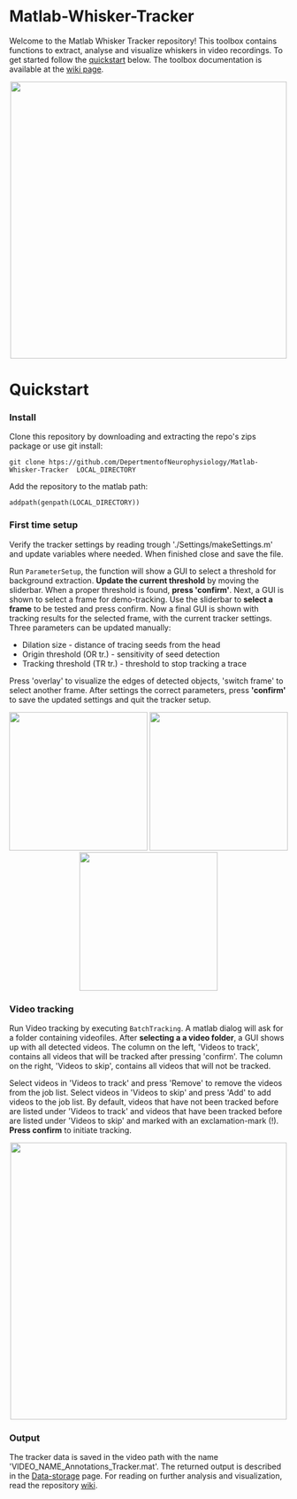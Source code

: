 # Matlab-Whisker-Tracker
Welcome to the Matlab Whisker Tracker repository! This toolbox contains functions to extract, analyse and visualize whiskers in video recordings. To get started follow the [quickstart](#quickstart) below. The toolbox documentation is available at the [wiki page](https://github.com/DepartmentofNeurophysiology/Matlab-Whisker-Tracker/wiki).

<p align="center">
   <img  src="https://github.com/DepartmentofNeurophysiology/Matlab-Whisker-Tracker/wiki/Gifs/README.gif"
      width=500/> 
</p> 
 
 
 # Quickstart
 ### Install
 Clone this repository by downloading and extracting the repo's zips package or use git install:
 
 `git clone htps://github.com/DepertmentofNeurophysiology/Matlab-Whisker-Tracker  LOCAL_DIRECTORY`
 
 Add the repository to the matlab path:
 
 `addpath(genpath(LOCAL_DIRECTORY))`
 
 ### First time setup
 Verify the tracker settings by reading trough './Settings/makeSettings.m' and update variables where needed. When finished close and save the file.
 
 Run `ParameterSetup`, the function will show a GUI to select a threshold for background extraction. **Update the current threshold** by moving the sliderbar. When a proper threshold is found, **press 'confirm'**. Next, a GUI is shown to select a frame for demo-tracking. Use the sliderbar to **select a frame** to be tested and press confirm. Now a final GUI is shown with tracking results for the selected frame, with the current tracker settings. Three parameters can be updated manually:
 
 * Dilation size - distance of tracing seeds from the head
 * Origin threshold (OR tr.) - sensitivity of seed detection
 * Tracking threshold (TR tr.) - threshold to stop tracking a trace
 
 Press 'overlay' to visualize the edges of detected objects, 'switch frame' to select another frame. After settings the correct parameters, press **'confirm'** to save the updated settings and quit the tracker setup.
<p align="center">
<img  src="https://github.com/DepartmentofNeurophysiology/Matlab-Whisker-Tracker/wiki/Images/ParS1.png"
      width=250/>
<img  src="https://github.com/DepartmentofNeurophysiology/Matlab-Whisker-Tracker/wiki/Images/ParS2.png"
      width=250/>
<img  src="https://github.com/DepartmentofNeurophysiology/Matlab-Whisker-Tracker/wiki/Images/ParS3.png"
      width=250/>
</p>
 
 ### Video tracking
 Run Video tracking by executing `BatchTracking`. A matlab dialog will ask for a folder containing videofiles. After **selecting a a video folder**, a GUI shows up with all detected videos. The column on the left, 'Videos to track', contains all videos that will be tracked after pressing 'confirm'. The column on the right, 'Videos to skip', contains all videos that will not be tracked. 
 
 Select videos in 'Videos to track' and press 'Remove' to remove the videos from the job list. Select videos in 'Videos to skip' and press 'Add' to add videos to the job list. By default, videos that have not been tracked before are listed under 'Videos to track' and videos that have been tracked before are listed under 'Videos to skip' and marked with an exclamation-mark (!). **Press confirm** to initiate tracking.
 <p align="center">
   <img src="https://github.com/DepartmentofNeurophysiology/Matlab-Whisker-Tracker/wiki/Images/BatS1.png"
        width =500/>
 </p>
 
 ### Output
 The tracker data is saved in the video path with the name 'VIDEO_NAME_Annotations_Tracker.mat'. The returned output is described in the [Data-storage](https://github.com/DepartmentofNeurophysiology/Matlab-Whisker-Tracker/wiki/Data-storage) page. For reading on further analysis and visualization, read the repository [wiki](https://github.com/DepartmentofNeurophysiology/Matlab-Whisker-Tracker/wiki).
 
 

